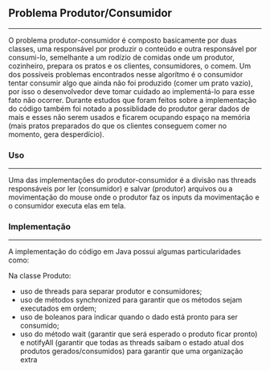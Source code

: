 ## Problema Produtor/Consumidor

<hr> O problema produtor-consumidor é composto basicamente por duas classes, uma responsável por produzir o conteúdo e outra responsável por consumi-lo, semelhante a um rodízio de comidas onde um produtor, cozinheiro, prepara os pratos e os clientes, consumidores, o comem. Um dos possíveis problemas encontrados nesse algorítmo é o consumidor tentar consumir algo que ainda não foi produzido (comer um prato vazio), por isso o desenvolvedor deve tomar cuidado ao implementá-lo para esse fato não ocorrer. Durante estudos que foram feitos sobre a implementação do código também foi notado a possiblidade do produtor gerar dados de mais e esses não serem usados e ficarem ocupando espaço na memória (mais pratos preparados do que os clientes conseguem comer no momento, gera desperdício).

### Uso

<hr>  Uma das implementações do produtor-consumidor é a divisão nas threads responsáveis por ler (consumidor) e salvar (produtor) arquivos ou a movimentação do mouse onde o produtor faz os inputs da movimentação e o consumidor executa elas em tela.

### Implementação

<hr>  A implementação do código em Java possui algumas particularidades como:

  Na classe Produto:
* uso de threads para separar produtor e consumidores;
* uso de métodos synchronized para garantir que os métodos sejam executados em ordem;
* uso de boleanos para indicar quando o dado está pronto para ser consumido;
* uso do método wait (garantir que será esperado o produto ficar pronto) e notifyAll (garantir que todas as threads saibam o estado atual dos produtos gerados/consumidos) para garantir que uma organização extra

```xml

```
